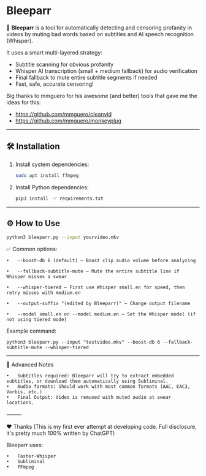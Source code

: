 # Bleeparr


🚀  **Bleeparr** is a tool for automatically detecting and censoring profanity in videos by muting bad words based on subtitles and AI speech recognition (Whisper).

It uses a smart multi-layered strategy:
- Subtitle scanning for obvious profanity
- Whisper AI transcription (small + medium fallback) for audio verification
- Final fallback to mute entire subtitle segments if needed
- Fast, safe, accurate censoring!

Big thanks to mmguero for his awesome (and better) tools that gave me the ideas for this:
- https://github.com/mmguero/cleanvid
- https://github.com/mmguero/monkeyplug

---

## 🛠 Installation

1. Install system dependencies:
   ```bash
   sudo apt install ffmpeg

2. Install Python dependencies:
   ```bash
   pip3 install -r requirements.txt

---

## ⚙️ How to Use

   ```bash
   python3 bleeparr.py --input yourvideo.mkv
   ```


✅ Common options:


	•	--boost-db 6 (default) — Boost clip audio volume before analyzing
 
	•	--fallback-subtitle-mute — Mute the entire subtitle line if Whisper misses a swear
 
	•	--whisper-tiered — First use Whisper small.en for speed, then retry misses with medium.en
 
	•	--output-suffix "(edited by Bleeparr)" — Change output filename
 
	•	--model small.en or --model medium.en — Set the Whisper model (if not using tiered mode)

Example command:
```
python3 bleeparr.py --input "testvideo.mkv" --boost-db 6 --fallback-subtitle-mute --whisper-tiered
```
---



🧠 Advanced Notes

	•	Subtitles required: Bleeparr will try to extract embedded subtitles, or download them automatically using Subliminal.
	•	Audio formats: Should work with most common formats (AAC, EAC3, Vorbis, etc.)
	•	Final Output: Video is remuxed with muted audio at swear locations.

⸻

❤️ Thanks (This is my first ever attempt at developing code. Full disclosure, it's pretty much 100% written by ChatGPT)

Bleeparr uses:

	•	Faster-Whisper
	•	Subliminal
	•	FFmpeg
